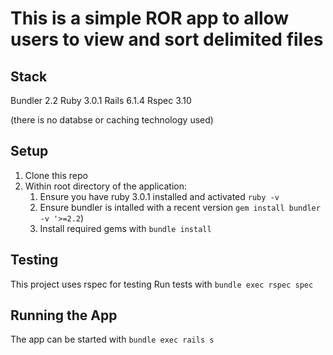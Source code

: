 # This is a simple ROR app to allow users to view and sort delimited files

## Stack
Bundler 2.2
Ruby 3.0.1
Rails 6.1.4
Rspec 3.10

(there is no databse or caching technology used)

## Setup
1) Clone this repo
1) Within root directory of the application:
    1) Ensure you have ruby 3.0.1 installed and activated `ruby -v`
    1) Ensure bundler is intalled with a recent version `gem install bundler -v '>=2.2`)
    1) Install required gems with `bundle install`
   
## Testing
This project uses rspec for testing
Run tests with `bundle exec rspec spec`

## Running the App
The app can be started with `bundle exec rails s`